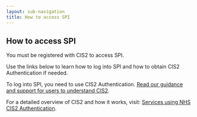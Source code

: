 ```yaml
---
layout: sub-navigation
title: How to access SPI
---
```


## How to access SPI

You must be registered with CIS2 to access SPI.

Use the links below to learn how to log into SPI and how to obtain CIS2 Authentication if needed.

To log into SPI, you need to use CIS2 Authentication. [Read our guidance and support for users to understand CIS2](https://nhsd-confluence.digital.nhs.uk/x/U1Q8Ow/).

For a detailed overview of CIS2 and how it works, visit: [Services using NHS CIS2 Authentication](https://digital.nhs.uk/services/care-identity-service/applications-and-services/cis2-authentication#services-using-nhs-cis2-authentication).